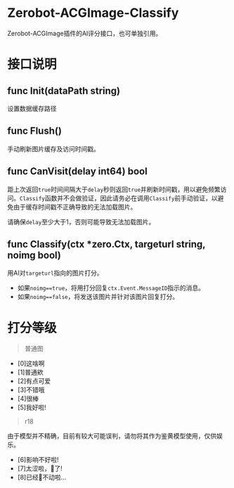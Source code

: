 # Zerobot-ACGImage-Classify
Zerobot-ACGImage插件的AI评分接口，也可单独引用。

# 接口说明

## func Init(dataPath string)
设置数据缓存路径

## func Flush()
手动刷新图片缓存及访问时间戳。

## func CanVisit(delay int64) bool
距上次返回`true`时间间隔大于`delay`秒则返回`true`并刷新时间戳，用以避免频繁访问。`Classify`函数并不会做验证，因此请务必在调用`Classify`前手动验证，以避免由于缓存时间戳不正确导致的无法加载图片。

请确保`delay`至少大于1，否则可能导致无法加载图片。

## func Classify(ctx *zero.Ctx, targeturl string, noimg bool)
用AI对`targeturl`指向的图片打分。

- 如果`noimg==true`，将用打分回复`ctx.Event.MessageID`指示的消息。
- 如果`noimg==false`，将发送该图片并针对该图片回复打分。

# 打分等级

> 普通图

- [0]这啥啊
- [1]普通欸
- [2]有点可爱
- [3]不错哦
- [4]很棒
- [5]我好啦!

> r18

由于模型并不精确，目前有较大可能误判，请勿将其作为鉴黄模型使用，仅供娱乐。

- [6]影响不好啦!
- [7]太涩啦，🐛了!
- [8]已经🐛不动啦...